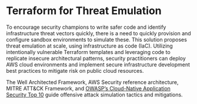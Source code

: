 # Terraform for Threat Emulation
To encourage security champions to write safer code and identify infrastructure threat vectors quickly, there is a need to quickly provision and configure sandbox environments to simulate these. This solution proposes threat emulation at scale, using infrastructure as code (IaC). Utilizing intentionally vulnerable Terraform templates and leveraging code to replicate insecure architectural patterns, security practitioners can deploy AWS cloud environments and implement secure infrastructure development best practices to mitigate risk on public cloud resources.

The Well Architected Framework, AWS Security reference architecture, MITRE ATT&CK Framework, and [OWASP’s Cloud-Native Application Security Top 10](https://owasp.org/www-project-cloud-native-application-security-top-10/) guide offensive attack simulation tactics and mitigations. 
